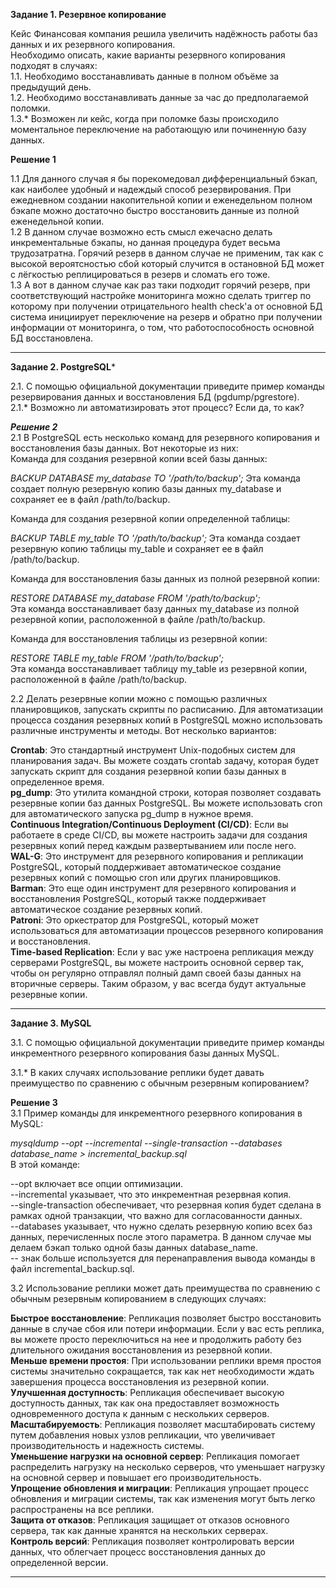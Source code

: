 **Задание 1. Резервное копирование**

Кейс
Финансовая компания решила увеличить надёжность работы баз данных и их резервного копирования.  
Необходимо описать, какие варианты резервного копирования подходят в случаях:  
1.1. Необходимо восстанавливать данные в полном объёме за предыдущий день.  
1.2. Необходимо восстанавливать данные за час до предполагаемой поломки.  
1.3.* Возможен ли кейс, когда при поломке базы происходило моментальное переключение на работающую или починенную базу данных.    


**Решение 1**  

1.1 Для данного случая я бы порекомедовал дифференциальный бэкап, как наиболее удобный и надеждый способ резервирования. При ежедневном создании накопительной копии и еженедельном полном бэкапе можно достаточно быстро восстановить данные из полной еженедельной копии.  
1.2 В данном случае возможно есть смысл ежечасно делать инкрементальные бэкапы, но данная процедура будет весьма трудозатратна. Горячий резерв в данном случае не применим, так как с высокой вероятсностью сбой который случится в остановной БД может с лёгкостью реплицироваться в резерв и сломать его тоже.  
1.3 А вот в данном случае как раз таки подходит горячий резерв, при соответствующий настройке мониторинга можно сделать триггер по которому при получении отрицательного health check'а от основной БД система инициирует переключение на резерв и обратно при получении информации от мониторинга, о том, что работоспособность основной БД восстановлена.    


---

**Задание 2. PostgreSQL***

2.1. С помощью официальной документации приведите пример команды резервирования данных и восстановления БД (pgdump/pgrestore).  
2.1.* Возможно ли автоматизировать этот процесс? Если да, то как?     

  
 ***Решение 2***  
2.1 
В PostgreSQL есть несколько команд для резервного копирования и восстановления базы данных. Вот некоторые из них:  
Команда для создания резервной копии всей базы данных:  

_BACKUP DATABASE my_database TO '/path/to/backup';_
Эта команда создает полную резервную копию базы данных my_database и сохраняет ее в файл /path/to/backup.  

Команда для создания резервной копии определенной таблицы:  

_BACKUP TABLE my_table TO '/path/to/backup';_ 
Эта команда создает резервную копию таблицы my_table и сохраняет ее в файл /path/to/backup.  

Команда для восстановления базы данных из полной резервной копии:  

_RESTORE DATABASE my_database FROM '/path/to/backup';_  
Эта команда восстанавливает базу данных my_database из полной резервной копии, расположенной в файле /path/to/backup.  

Команда для восстановления таблицы из резервной копии:  

_RESTORE TABLE my_table FROM '/path/to/backup';_  
Эта команда восстанавливает таблицу my_table из резервной копии, расположенной в файле /path/to/backup.  

2.2 Делать резервные копии можно с помощью различных планировщиков, запускать скрипты по расписанию.
Для автоматизации процесса создания резервных копий в PostgreSQL можно использовать различные инструменты и методы. Вот несколько вариантов:

**Crontab**: Это стандартный инструмент Unix-подобных систем для планирования задач. Вы можете создать crontab задачу, которая будет запускать скрипт для создания резервной копии базы данных в определенное время.  
**pg_dump**: Это утилита командной строки, которая позволяет создавать резервные копии баз данных PostgreSQL. Вы можете использовать cron для автоматического запуска pg_dump в нужное время.  
**Continuous Integration/Continuous Deployment (CI/CD)**: Если вы работаете в среде CI/CD, вы можете настроить задачи для создания резервных копий перед каждым развертыванием или после него.  
**WAL-G**: Это инструмент для резервного копирования и репликации PostgreSQL, который поддерживает автоматическое создание резервных копий с помощью cron или других планировщиков.  
**Barman**: Это еще один инструмент для резервного копирования и восстановления PostgreSQL, который также поддерживает автоматическое создание резервных копий.  
**Patroni**: Это оркестратор для PostgreSQL, который может использоваться для автоматизации процессов резервного копирования и восстановления.  
**Time-based Replication**: Если у вас уже настроена репликация между серверами PostgreSQL, вы можете настроить основной сервер так, чтобы он регулярно отправлял полный дамп своей базы данных на вторичные серверы. Таким образом, у вас всегда будут актуальные резервные копии.  


---

**Задание 3. MySQL**

3.1. С помощью официальной документации приведите пример команды инкрементного резервного копирования базы данных MySQL.

3.1.* В каких случаях использование реплики будет давать преимущество по сравнению с обычным резервным копированием?   

  
 **Решение 3**            
3.1
Пример команды для инкрементного резервного копирования в MySQL:


_mysqldump --opt --incremental --single-transaction --databases database_name > incremental_backup.sql_  
В этой команде:

--opt включает все опции оптимизации.  
--incremental указывает, что это инкрементная резервная копия.  
--single-transaction обеспечивает, что резервная копия будет сделана в рамках одной транзакции, что важно для согласованности данных.  
--databases указывает, что нужно сделать резервную копию всех баз данных, перечисленных после этого параметра. В данном случае мы делаем бэкап только одной базы данных database_name.  
-- знак больше используется для перенаправления вывода команды в файл incremental_backup.sql.

3.2
Использование реплики может дать преимущества по сравнению с обычным резервным копированием в следующих случаях:

**Быстрое восстановление**: Репликация позволяет быстро восстановить данные в случае сбоя или потери информации. Если у вас есть реплика, вы можете просто переключиться на нее и продолжить работу без длительного ожидания восстановления из резервной копии.   
**Меньше времени простоя**: При использовании реплики время простоя системы значительно сокращается, так как нет необходимости ждать завершения процесса восстановления из резервной копии.  
**Улучшенная доступность**: Репликация обеспечивает высокую доступность данных, так как она предоставляет возможность одновременного доступа к данным с нескольких серверов.  
**Масштабируемость**: Репликация позволяет масштабировать систему путем добавления новых узлов репликации, что увеличивает производительность и надежность системы.  
**Уменьшение нагрузки на основной сервер**: Репликация помогает распределить нагрузку на несколько серверов, что уменьшает нагрузку на основной сервер и повышает его производительность.  
**Упрощение обновления и миграции**: Репликация упрощает процесс обновления и миграции системы, так как изменения могут быть легко распространены на все реплики.  
**Защита от отказов**: Репликация защищает от отказов основного сервера, так как данные хранятся на нескольких серверах.  
**Контроль версий**: Репликация позволяет контролировать версии данных, что облегчает процесс восстановления данных до определенной версии.

---
